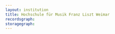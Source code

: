 ```yaml
---
layout: institution
title: Hochschule für Musik Franz Liszt Weimar
recordsgraph: 
storagegraph: 
---
```

